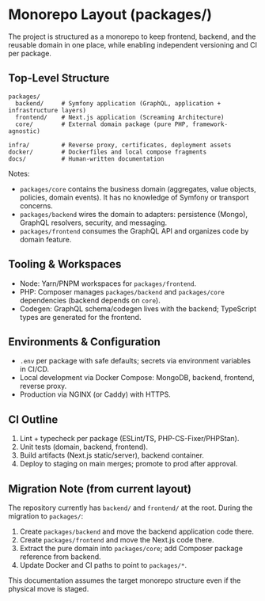 # Monorepo Layout (packages/)

The project is structured as a monorepo to keep frontend, backend, and the reusable domain in one place, while enabling independent versioning and CI per package.

## Top-Level Structure

```
packages/
  backend/     # Symfony application (GraphQL, application + infrastructure layers)
  frontend/    # Next.js application (Screaming Architecture)
  core/        # External domain package (pure PHP, framework-agnostic)

infra/         # Reverse proxy, certificates, deployment assets
docker/        # Dockerfiles and local compose fragments
docs/          # Human-written documentation
```

Notes:

- `packages/core` contains the business domain (aggregates, value objects, policies, domain events). It has no knowledge of Symfony or transport concerns.
- `packages/backend` wires the domain to adapters: persistence (Mongo), GraphQL resolvers, security, and messaging.
- `packages/frontend` consumes the GraphQL API and organizes code by domain feature.

## Tooling & Workspaces

- Node: Yarn/PNPM workspaces for `packages/frontend`.
- PHP: Composer manages `packages/backend` and `packages/core` dependencies (backend depends on `core`).
- Codegen: GraphQL schema/codegen lives with the backend; TypeScript types are generated for the frontend.

## Environments & Configuration

- `.env` per package with safe defaults; secrets via environment variables in CI/CD.
- Local development via Docker Compose: MongoDB, backend, frontend, reverse proxy.
- Production via NGINX (or Caddy) with HTTPS.

## CI Outline

1. Lint + typecheck per package (ESLint/TS, PHP-CS-Fixer/PHPStan).
2. Unit tests (domain, backend, frontend).
3. Build artifacts (Next.js static/server), backend container.
4. Deploy to staging on main merges; promote to prod after approval.

## Migration Note (from current layout)

The repository currently has `backend/` and `frontend/` at the root. During the migration to `packages/`:

1. Create `packages/backend` and move the backend application code there.
2. Create `packages/frontend` and move the Next.js code there.
3. Extract the pure domain into `packages/core`; add Composer package reference from backend.
4. Update Docker and CI paths to point to `packages/*`.

This documentation assumes the target monorepo structure even if the physical move is staged.


